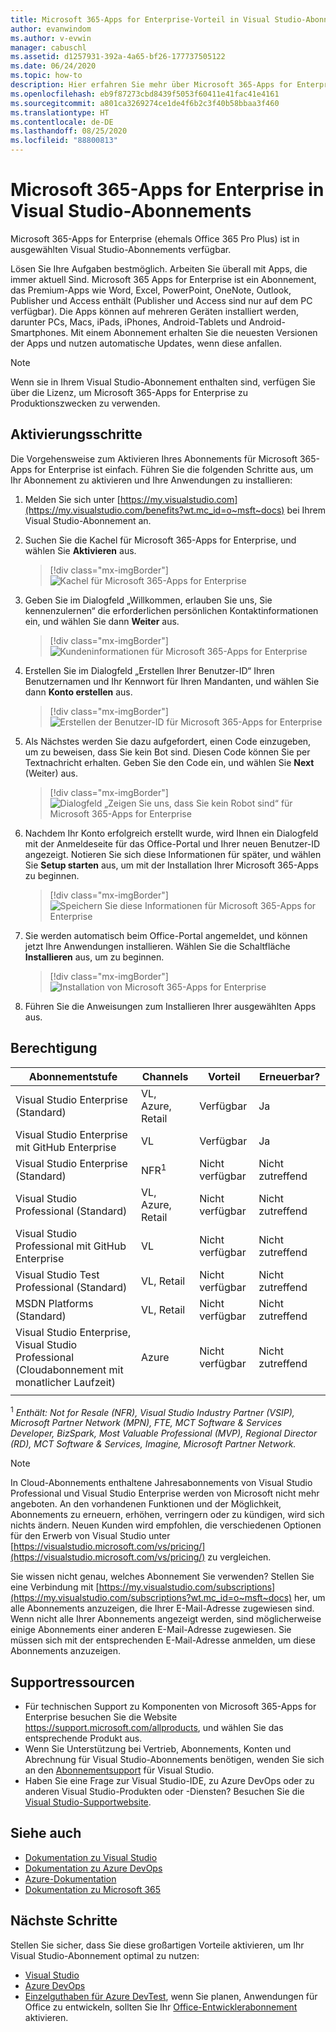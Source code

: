 ```yaml
---
title: Microsoft 365-Apps for Enterprise-Vorteil in Visual Studio-Abonnements | Microsoft-Dokumentation
author: evanwindom
ms.author: v-evwin
manager: cabuschl
ms.assetid: d1257931-392a-4a65-bf26-177737505122
ms.date: 06/24/2020
ms.topic: how-to
description: Hier erfahren Sie mehr über Microsoft 365-Apps for Enterprise und die Installation.
ms.openlocfilehash: eb9f87273cbd8439f5053f60411e41fac41e4161
ms.sourcegitcommit: a801ca3269274ce1de4f6b2c3f40b58bbaa3f460
ms.translationtype: HT
ms.contentlocale: de-DE
ms.lasthandoff: 08/25/2020
ms.locfileid: "88800813"
---
```

# <a name="microsoft-365-apps-for-enterprise-in-visual-studio-subscriptions"></a>Microsoft 365-Apps for Enterprise in Visual Studio-Abonnements
Microsoft 365-Apps for Enterprise (ehemals Office 365 Pro Plus) ist in ausgewählten Visual Studio-Abonnements verfügbar. 

Lösen Sie Ihre Aufgaben bestmöglich. Arbeiten Sie überall mit Apps, die immer aktuell Sind. Microsoft 365 Apps for Enterprise ist ein Abonnement, das Premium-Apps wie Word, Excel, PowerPoint, OneNote, Outlook, Publisher und Access enthält (Publisher und Access sind nur auf dem PC verfügbar). Die Apps können auf mehreren Geräten installiert werden, darunter PCs, Macs, iPads, iPhones, Android-Tablets und Android-Smartphones. Mit einem Abonnement erhalten Sie die neuesten Versionen der Apps und nutzen automatische Updates, wenn diese anfallen.

> [!NOTE]
> Wenn sie in Ihrem Visual Studio-Abonnement enthalten sind, verfügen Sie über die Lizenz, um Microsoft 365-Apps for Enterprise zu Produktionszwecken zu verwenden.  

## <a name="activation-steps"></a>Aktivierungsschritte
Die Vorgehensweise zum Aktivieren Ihres Abonnements für Microsoft 365-Apps for Enterprise ist einfach.  Führen Sie die folgenden Schritte aus, um Ihr Abonnement zu aktivieren und Ihre Anwendungen zu installieren:

1. Melden Sie sich unter [https://my.visualstudio.com](https://my.visualstudio.com/benefits?wt.mc_id=o~msft~docs) bei Ihrem Visual Studio-Abonnement an.
1. Suchen Sie die Kachel für Microsoft 365-Apps for Enterprise, und wählen Sie **Aktivieren** aus.
   > [!div class="mx-imgBorder"]
   > ![Kachel für Microsoft 365-Apps for Enterprise](_img/microsoft-365-apps-for-enterprise/tile-activate.png "Wählen Sie „Aktivieren“ aus, um mit Ihrem Abonnement zu beginnen.")

1. Geben Sie im Dialogfeld „Willkommen, erlauben Sie uns, Sie kennenzulernen“ die erforderlichen persönlichen Kontaktinformationen ein, und wählen Sie dann **Weiter** aus.
   > [!div class="mx-imgBorder"]
   > ![Kundeninformationen für Microsoft 365-Apps for Enterprise](_img/microsoft-365-apps-for-enterprise/get-to-know-you.png "Geben Sie Ihre Kontaktinformationen ein.")

1. Erstellen Sie im Dialogfeld „Erstellen Ihrer Benutzer-ID“ Ihren Benutzernamen und Ihr Kennwort für Ihren Mandanten, und wählen Sie dann **Konto erstellen** aus.
   > [!div class="mx-imgBorder"]
   > ![Erstellen der Benutzer-ID für Microsoft 365-Apps for Enterprise](_img/microsoft-365-apps-for-enterprise/create-your-user-id.png "Erstellen Sie Ihre Benutzer-ID und ein Kennwort.")

1. Als Nächstes werden Sie dazu aufgefordert, einen Code einzugeben, um zu beweisen, dass Sie kein Bot sind.  Diesen Code können Sie per Textnachricht erhalten.  Geben Sie den Code ein, und wählen Sie **Next** (Weiter) aus. 
   > [!div class="mx-imgBorder"]
   > ![Dialogfeld „Zeigen Sie uns, dass Sie kein Robot sind“ für Microsoft 365-Apps for Enterprise](_img/microsoft-365-apps-for-enterprise/prove-youre-not-a-robot.png "Fordern Sie einen Code an, und geben Sie ihn ein, um fortzufahren.")

1. Nachdem Ihr Konto erfolgreich erstellt wurde, wird Ihnen ein Dialogfeld mit der Anmeldeseite für das Office-Portal und Ihrer neuen Benutzer-ID angezeigt.  Notieren Sie sich diese Informationen für später, und wählen Sie **Setup starten** aus, um mit der Installation Ihrer Microsoft 365-Apps zu beginnen.
   > [!div class="mx-imgBorder"]
   > ![Speichern Sie diese Informationen für Microsoft 365-Apps for Enterprise](_img/microsoft-365-apps-for-enterprise/save-this-info.png "Speichern Sie Ihre neue Benutzer-ID und den Link zum Office-Portal.")

1. Sie werden automatisch beim Office-Portal angemeldet, und können jetzt Ihre Anwendungen installieren.  Wählen Sie die Schaltfläche **Installieren** aus, um zu beginnen.
   > [!div class="mx-imgBorder"]
   > ![Installation von Microsoft 365-Apps for Enterprise](_img/microsoft-365-apps-for-enterprise/install-your-office-apps.png "Wählen Sie die Schaltfläche „Installieren“ aus, um Ihre Anwendungen zu installieren.")
1. Führen Sie die Anweisungen zum Installieren Ihrer ausgewählten Apps aus.  

## <a name="eligibility"></a>Berechtigung

| Abonnementstufe                                                 |     Channels                                            | Vorteil                                                          | Erneuerbar?    |
|--------------------------------------------------------------------|---------------------------------------------------------|------------------------------------------------------------------|---------------|
| Visual Studio Enterprise (Standard)   | VL, Azure, Retail| Verfügbar       |  Ja          |
| Visual Studio Enterprise mit GitHub Enterprise  | VL | Verfügbar       |  Ja          |
| Visual Studio Enterprise (Standard)   | NFR<sup>1</sup> | Nicht verfügbar       |  Nicht zutreffend          |
| Visual Studio Professional (Standard) | VL, Azure, Retail                                       | Nicht verfügbar                                                            |  Nicht zutreffend          |
| Visual Studio Professional mit GitHub Enterprise | VL | Nicht verfügbar         |  Nicht zutreffend          |
| Visual Studio Test Professional (Standard)                         | VL, Retail                                              | Nicht verfügbar                                             |  Nicht zutreffend          |
| MSDN Platforms (Standard)                                          | VL, Retail                                              | Nicht verfügbar                                              |  Nicht zutreffend          |
| Visual Studio Enterprise, Visual Studio Professional (Cloudabonnement mit monatlicher Laufzeit) | Azure | Nicht verfügbar | Nicht zutreffend |
|  |

<sup>1</sup> *Enthält:  Not for Resale (NFR), Visual Studio Industry Partner (VSIP), Microsoft Partner Network (MPN), FTE, MCT Software & Services Developer, BizSpark, Most Valuable Professional (MVP), Regional Director (RD), MCT Software & Services, Imagine, Microsoft Partner Network.*

> [!NOTE]
> In Cloud-Abonnements enthaltene Jahresabonnements von Visual Studio Professional und Visual Studio Enterprise werden von Microsoft nicht mehr angeboten. An den vorhandenen Funktionen und der Möglichkeit, Abonnements zu erneuern, erhöhen, verringern oder zu kündigen, wird sich nichts ändern. Neuen Kunden wird empfohlen, die verschiedenen Optionen für den Erwerb von Visual Studio unter [https://visualstudio.microsoft.com/vs/pricing/](https://visualstudio.microsoft.com/vs/pricing/) zu vergleichen.

Sie wissen nicht genau, welches Abonnement Sie verwenden?  Stellen Sie eine Verbindung mit [https://my.visualstudio.com/subscriptions](https://my.visualstudio.com/subscriptions?wt.mc_id=o~msft~docs) her, um alle Abonnements anzuzeigen, die Ihrer E-Mail-Adresse zugewiesen sind. Wenn nicht alle Ihrer Abonnements angezeigt werden, sind möglicherweise einige Abonnements einer anderen E-Mail-Adresse zugewiesen.  Sie müssen sich mit der entsprechenden E-Mail-Adresse anmelden, um diese Abonnements anzuzeigen.

## <a name="support-resources"></a>Supportressourcen
- Für technischen Support zu Komponenten von Microsoft 365-Apps for Enterprise besuchen Sie die Website https://support.microsoft.com/allproducts, und wählen Sie das entsprechende Produkt aus.
- Wenn Sie Unterstützung bei Vertrieb, Abonnements, Konten und Abrechnung für Visual Studio-Abonnements benötigen, wenden Sie sich an den [Abonnementsupport](https://visualstudio.microsoft.com/subscriptions/support/) für Visual Studio.
- Haben Sie eine Frage zur Visual Studio-IDE, zu Azure DevOps oder zu anderen Visual Studio-Produkten oder -Diensten?  Besuchen Sie die [Visual Studio-Supportwebsite](https://visualstudio.microsoft.com/support/).

## <a name="see-also"></a>Siehe auch
- [Dokumentation zu Visual Studio](https://docs.microsoft.com/visualstudio/)
- [Dokumentation zu Azure DevOps](https://docs.microsoft.com/azure/devops/)
- [Azure-Dokumentation](https://docs.microsoft.com/azure/)
- [Dokumentation zu Microsoft 365](https://docs.microsoft.com/microsoft-365/)

## <a name="next-steps"></a>Nächste Schritte
Stellen Sie sicher, dass Sie diese großartigen Vorteile aktivieren, um Ihr Visual Studio-Abonnement optimal zu nutzen:
- [Visual Studio](vs-ide-benefit.md)
- [Azure DevOps](vs-azure-devops.md)
- [Einzelguthaben für Azure DevTest](vs-azure.md), wenn Sie planen, Anwendungen für Office zu entwickeln, sollten Sie Ihr [Office-Entwicklerabonnement](vs-office-dev.md) aktivieren.